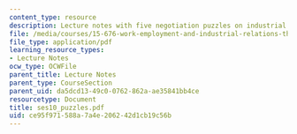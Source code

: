 ```yaml
---
content_type: resource
description: Lecture notes with five negotiation puzzles on industrial relations.
file: /media/courses/15-676-work-employment-and-industrial-relations-theory-spring-2008/ce95f971588a7a4e206242d1cb19c56b_ses10_puzzles.pdf
file_type: application/pdf
learning_resource_types:
- Lecture Notes
ocw_type: OCWFile
parent_title: Lecture Notes
parent_type: CourseSection
parent_uid: da5dcd13-49c0-0762-862a-ae35841bb4ce
resourcetype: Document
title: ses10_puzzles.pdf
uid: ce95f971-588a-7a4e-2062-42d1cb19c56b
---
```


